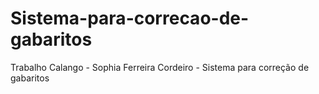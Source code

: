 # Sistema-para-correcao-de-gabaritos
Trabalho Calango - Sophia Ferreira Cordeiro - Sistema para correção de gabaritos
